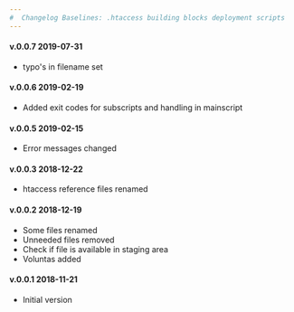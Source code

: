 ```yaml
---
#  Changelog Baselines: .htaccess building blocks deployment scripts
---
```

<h4>v.0.0.7 2019-07-31</h4>
<ul>
<li>typo's in filename set</li>
</ul>

<h4>v.0.0.6 2019-02-19</h4>
<ul>
<li>Added exit codes for subscripts and handling in mainscript</li>
</ul>

<h4>v.0.0.5 2019-02-15</h4>
<ul>
<li>Error messages changed </li>
</ul>

<h4>v.0.0.3 2018-12-22</h4>
<ul>
<li>htaccess reference files renamed</li>
</ul>

<h4>v.0.0.2 2018-12-19</h4>
<ul>
<li>Some files renamed</li>
<li>Unneeded files removed</li>
<li>Check if file is available in staging area</li>
<li>Voluntas added</li>
</ul>

<h4>v.0.0.1 2018-11-21</h4>
<ul>
<li>Initial version</li>
</ul>
